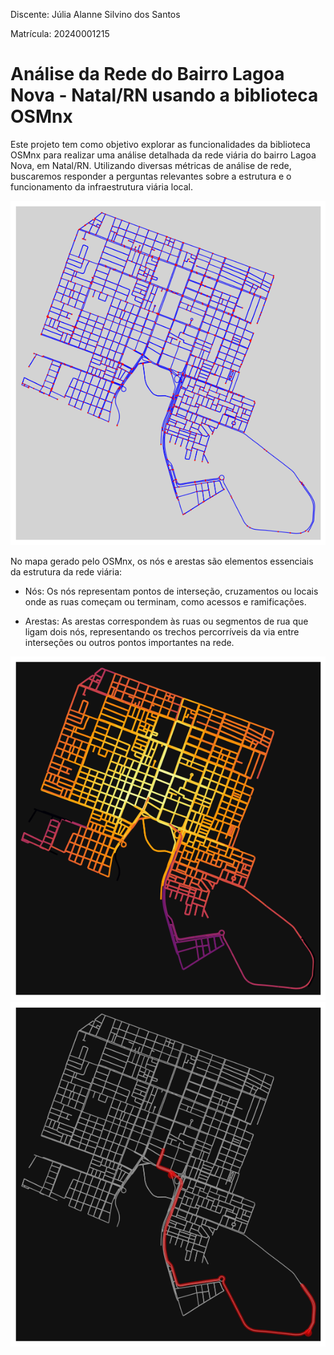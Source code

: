 Discente: Júlia Alanne Silvino dos Santos

Matrícula: 20240001215

# Análise da Rede do Bairro Lagoa Nova - Natal/RN usando a biblioteca OSMnx 

Este projeto tem como objetivo explorar as funcionalidades da biblioteca OSMnx para realizar uma análise detalhada da rede viária do bairro Lagoa Nova, em Natal/RN. Utilizando diversas métricas de análise de rede, buscaremos responder a perguntas relevantes sobre a estrutura e o funcionamento da infraestrutura viária local.



![Descrição da imagem](imagens/01..png)

No mapa gerado pelo OSMnx, os nós e arestas são elementos essenciais da estrutura da rede viária:

* Nós: Os nós representam pontos de interseção, cruzamentos ou locais onde as ruas começam ou terminam, como acessos e ramificações.

* Arestas: As arestas correspondem às ruas ou segmentos de rua que ligam dois nós, representando os trechos percorríveis da via entre interseções ou outros pontos importantes na rede.

![Descrição da imagem](imagens/02..png)
![Descrição da imagem](imagens/03..png)
